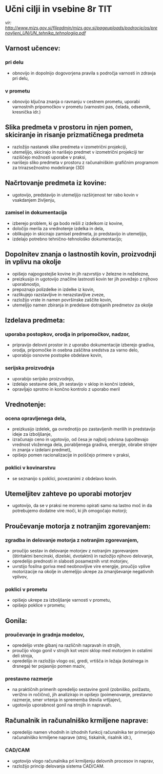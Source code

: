 # Učni cilji in vsebine 8r TIT #
_vir: http://www.mizs.gov.si/fileadmin/mizs.gov.si/pageuploads/podrocje/os/prenovljeni_UN/UN_tehnika_tehnologija.pdf_

## Varnost učencev: ##
### pri delu ###
* obnovijo in dopolnijo dogovorjena pravila s področja varnosti in zdravja pri delu,
### v prometu ###
* obnovijo ključna znanja o ravnanju v cestnem prometu, uporabi varnostnih pripomočkov v prometu (varnostni pas, čelada, odsevnik, kresnička idr.)

## Slika predmeta v prostoru in njen pomen, skiciranje in risanje prizmatičnega predmeta ##
* razložijo nastanek slike predmeta v izometrični projekciji, 
* utemeljijo, skicirajo in narišejo predmet v izometrični projekciji ter raziščejo možnosti uporabe v praksi,
* narišejo sliko predmeta v prostoru z računalniškim grafičnim programom za trirazsežnostno modeliranje (3D)

## Načrtovanje predmeta iz kovine: ##
* ugotovijo, predstavijo in utemeljijo razširjenost ter rabo kovin v vsakdanjem življenju,
### zamisel in dokumentacija ###
* izberejo problem, ki ga bodo rešili z izdelkom iz kovine,
* določijo merila za vrednotenje izdelka in dela, 
* oblikujejo in skicirajo zamisel predmeta, jo predstavijo in utemeljijo,
* izdelajo potrebno tehnično-tehnološko dokumentacijo;

## Dopolnitev znanja o lastnostih kovin, proizvodnji in vplivu na okolje ##
* opišejo najpogostejše kovine in jih razvrstijo v železne in neželezne,
* preizkusijo in ugotovijo značilne lastnosti kovin ter jih povežejo z njihovo uporabnostjo, 
* prepoznajo polizdelke in izdelke iz kovin,
* razlikujejo razstavljive in nerazstavljive zveze,
* razložijo vrste in namen površinske zaščite kovin,
* utemeljijo namen zbiranja in predelave dotrajanih predmetov za okolje

## Izdelava predmeta: ##
### uporaba postopkov, orodja in pripomočkov, nadzor, ###
* pripravijo delovni prostor in z uporabo dokumentacije izberejo gradiva, orodja, pripomočke in osebna zaščitna sredstva za varno delo, 
* uporabijo osnovne postopke obdelave kovin, 
### serijska proizvodnja ###
* uporabijo serijsko proizvodnjo,
* izdelajo sestavne dele, jih sestavijo v sklop in končni izdelek,
* opravljajo sprotno in končno kontrolo z uporabo meril

## Vrednotenje: ##
### ocena opravljenega dela, ###
* preizkusijo izdelek, ga ovrednotijo po zastavljenih merilih in predstavijo ideje za izboljšanje,
* izračunajo ceno in ugotovijo, od česa je najbolj odvisna (upoštevajo vrednost vloženega dela, porabljenega gradiva, energije, obrabe strojev in znanja v izdelani predmet),
* opišejo pomen racionalizacije in poiščejo primere v praksi,
### poklici v kovinarstvu ###
* se seznanijo s poklici, povezanimi z obdelavo kovin.

## Utemeljitev zahteve po uporabi motorjev ##
* ugotovijo, da se v praksi ne moremo opirati samo na lastno moč in da potrebujemo dodatne vire moči, ki jih omogočajo motorji;

## Proučevanje motorja z notranjim zgorevanjem: ##
### zgradba in delovanje motorja z notranjim zgorevanjem, ###
* proučijo sestav in delovanje motorjev z notranjim zgorevanjem (štiritaktni bencinski, dizelski, dvotaktni) in razložijo njihovo delovanje,
* opredelijo prednosti in slabosti posameznih vrst motorjev,
* uvrstijo fosilna goriva med neobnovljive vire energije, proučijo vplive motorizacije na okolje in utemeljijo ukrepe za zmanjševanje negativnih vplivov,
### poklici v prometu ###
* opišejo ukrepe za izboljšanje varnosti v prometu,
* opišejo poklice v prometu;

## Gonila: ##
### proučevanje in gradnja modelov, ###
* opredelijo vrste gibanj na različnih napravah in strojih, 
* proučijo vlogo gonil v strojih kot vezni sklop med motorjem in ostalimi deli stroja,
* opredelijo in razložijo vlogo osi, gredi, vrtišča in ležaja (kotalnega in drsnega) ter pojasnijo pomen maziv, 
### prestavno razmerje ###
* na praktičnih primerih opredelijo sestavine gonil (zobniško, polžasto, verižno in ročično), jih analizirajo in opišejo (poimenovanje, prestavno razmerje, smer vrtenja in sprememba števila vrtljajev),
* ugotovijo uporabnost gonil na strojih in napravah.

## Računalnik in računalniško krmiljene naprave: ##
* opredelijo namen vhodnih in izhodnih funkcij računalnika ter primerjajo računalniško krmiljene naprave (stroj, tiskalnik, risalnik idr.),
### CAD/CAM ###
* ugotovijo vlogo računalnika pri krmiljenju delovnih procesov in naprav,
* razložijo princip delovanja sistema CAD/CAM.

